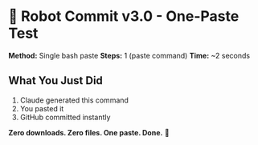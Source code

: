 # 🤖 Robot Commit v3.0 - One-Paste Test

**Method:** Single bash paste
**Steps:** 1 (paste command)
**Time:** ~2 seconds

## What You Just Did

1. Claude generated this command
2. You pasted it
3. GitHub committed instantly

**Zero downloads. Zero files. One paste. Done.** 🚀
